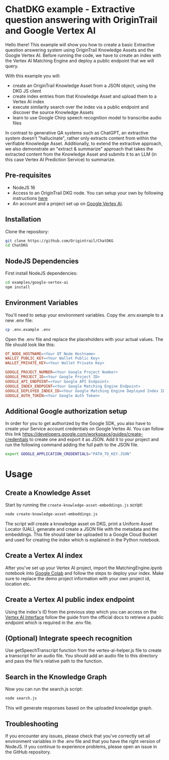 # ChatDKG example - Extractive question answering with OriginTrail and Google Vertex AI

Hello there! This example will show you how to create a basic Extractive question answering system using OriginTrail Knowledge Assets and the Google Vertex AI. Before running the code, we have to create an index with the Vertex AI Matching Engine and deploy a public endpoint that we will query.

With this example you will:

- create an OriginTrail Knowledge Asset from a JSON object, using the DKG JS client
- create index entries from that Knowledge Asset and upload them to a Vertex AI index
- execute similarity search over the index via a public endpoint and discover the source Knowledge Assets
- learn to use Google Chirp speech recognition model to transcribe audio files

In contrast to generative QA systems such as ChatGPT, an extractive system doesn't "hallucinate", rather only extracts content from within the verifiable Knowledge Asset.
Additionally, to extend the extractive approach, we also demonstrate an "extract & summarize" approach that takes the extracted content from the Knowledge Asset and submits it to an LLM (in this case Vertex AI Prediction Service) to summarize.

## Pre-requisites

- NodeJS 16
- Access to an OriginTrail DKG node. You can setup your own by following instructions [here](https://docs.origintrail.io/decentralized-knowledge-graph-layer-2/testnet-node-setup-instructions/setup-instructions-dockerless)
- An account and a project set up on [Google Vertex AI](https://cloud.google.com/vertex-ai).

## Installation

Clone the repository:

```bash
git clone https://github.com/Origintrail/ChatDKG
cd ChatDKG
```

## NodeJS Dependencies

First install NodeJS dependencies:

```bash
cd examples/google-vertex-ai
npm install
```

## Environment Variables

You'll need to setup your environment variables. Copy the .env.example to a new .env file:

```bash
cp .env.example .env
```

Open the .env file and replace the placeholders with your actual values. The file should look like this:

```makefile
OT_NODE_HOSTNAME=<Your OT Node Hostname>
WALLET_PUBLIC_KEY=<Your Wallet Public Key>
WALLET_PRIVATE_KEY=<Your Wallet Private Key>

GOOGLE_PROJECT_NUMBER=<Your Google Project Number>
GOOGLE_PROJECT_ID=<Your Google Project ID>
GOOGLE_API_ENDPOINT=<Your Google API Endpoint>
GOOGLE_INDEX_ENDPOINT=<Your Google Matching Engine Endpoint>
GOOGLE_DEPLOYED_INDEX_ID=<Your Google Matching Engine Deployed Index ID>
GOOGLE_AUTH_TOKEN=<Your Google Auth Token>
```

## Additional Google authorization setup

In order for you to get authorized by the Google SDK, you also have to create your Service account credentials on Google Vertex AI. You can follow this link https://developers.google.com/workspace/guides/create-credentials to create one and export it as JSON. Add it to your project and run the following command adding the full path to the JSON file.

```bash
export GOOGLE_APPLICATION_CREDENTIALS="PATH_TO_KEY.JSON"
```

# Usage

## Create a Knowledge Asset

Start by running the `create-knowledge-asset-embeddings.js` script:

```bash
node create-knowledge-asset-embeddings.js
```

The script will create a knowledge asset on DKG, print a Uniform Asset Locator (UAL), generate and create a JSON file with the metadata and the embeddings. This file should later be uploaded to a Google Cloud Bucket and used for creating the index which is explained in the Python notebook.

## Create a Vertex AI index

After you've set up your Vertex AI project, import the MatchingEngine.ipynb notebook into [Google Colab](https://colab.google/) and follow the steps to deploy your index. Make sure to replace the demo project information with your own project id, location etc.

## Create a Vertex AI public index endpoint

Using the index's ID from the previous step which you can access on the [Vertex AI Interface](https://console.cloud.google.com/vertex-ai/matching-engine/) follow the guide from the official docs to retrieve a public endpoint which is required in the .env file.

## (Optional) Integrate speech recognition

Use getSpeechTranscript function from the vertex-ai-helper.js file to create a transcript for an audio file. You should add an audio file to this directory and pass the file's relative path to the function.

## Search in the Knowledge Graph

Now you can run the search.js script:

```bash
node search.js
```

This will generate responses based on the uploaded knowledge graph.

## Troubleshooting

If you encounter any issues, please check that you've correctly set all environment variables in the .env file and that you have the right version of NodeJS. If you continue to experience problems, please open an issue in the GitHub repository.
